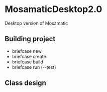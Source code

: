 # MosamaticDesktop2.0
Desktop version of Mosamatic

## Building project
- briefcase new
- briefcase create
- briefcase build
- briefcase run (--test)

## Class design
